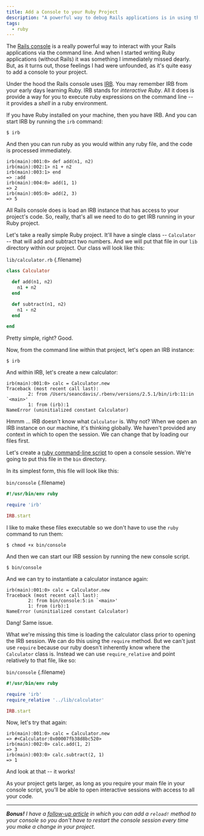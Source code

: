 ```yaml
---
title: Add a Console to your Ruby Project
description: "A powerful way to debug Rails applications is in using the Rails console. But even when you're not using Rails for your Ruby project, you can still have a console."
tags:
  - ruby
---
```


The [Rails console](https://guides.rubyonrails.org/command_line.html#rails-console) is a really powerful way to interact with your Rails applications via the command line. And when I started writing Ruby applications (without Rails) it was something I immediately missed dearly. But, as it turns out, those feelings I had were unfounded, as it's quite easy to add a console to your project.

Under the hood the Rails console uses [IRB](http://ruby-doc.org/stdlib-2.5.1/libdoc/irb/rdoc/IRB). You may remember IRB from your early days learning Ruby. IRB stands for _interactive Ruby_. All it does is provide a way for you to execute ruby expressions on the command line -- it provides a _shell_ in a ruby environment.

If you have Ruby installed on your machine, then you have IRB. And you can start IRB by running the `irb` command:

    $ irb

And then you can run ruby as you would within any ruby file, and the code is processed immediately.

    irb(main):001:0> def add(n1, n2)
    irb(main):002:1> n1 + n2
    irb(main):003:1> end
    => :add
    irb(main):004:0> add(1, 1)
    => 2
    irb(main):005:0> add(2, 3)
    => 5

All Rails console does is load an IRB instance that has access to your project's code. So, really, that's all we need to do to get IRB running in your Ruby project.

Let's take a really simple Ruby project. It'll have a single class -- `Calculator` -- that will add and subtract two numbers. And we will put that file in our `lib` directory within our project. Our class will look like this:

`lib/calculator.rb` {.filename}

```rb
class Calculator

  def add(n1, n2)
    n1 + n2
  end

  def subtract(n1, n2)
    n1 - n2
  end

end
```

Pretty simple, right? Good.

Now, from the command line within that project, let's open an IRB instance:

    $ irb

And within IRB, let's create a new calculator:

    irb(main):001:0> calc = Calculator.new
    Traceback (most recent call last):
            2: from /Users/seancdavis/.rbenv/versions/2.5.1/bin/irb:11:in `<main>'
            1: from (irb):1
    NameError (uninitialized constant Calculator)

Hmmm ... IRB doesn't know what `Calculator` is. Why not? When we open an IRB instance on our machine, it's thinking globally. We haven't provided any context in which to open the session. We can change that by loading our files first.

Let's create a [ruby command-line script](/blog/command-line-scripts-using-ruby/) to open a console session. We're going to put this file in the `bin` directory.

In its simplest form, this file will look like this:

`bin/console` {.filename}

```rb
#!/usr/bin/env ruby

require 'irb'

IRB.start
```

I like to make these files executable so we don't have to use the `ruby` command to run them:

    $ chmod +x bin/console

And then we can start our IRB session by running the new console script.

    $ bin/console

And we can try to instantiate a calculator instance again:

    irb(main):001:0> calc = Calculator.new
    Traceback (most recent call last):
            2: from bin/console:5:in `<main>'
            1: from (irb):1
    NameError (uninitialized constant Calculator)

Dang! Same issue.

What we're missing this time is loading the calculator class prior to opening the IRB session. We can do this using the `require` method. But we can't just use `require` because our ruby doesn't inherently know where the `Calculator` class is. Instead we can use `require_relative` and point relatively to that file, like so:

`bin/console` {.filename}

```rb
#!/usr/bin/env ruby

require 'irb'
require_relative '../lib/calculator'

IRB.start
```

Now, let's try that again:

    irb(main):001:0> calc = Calculator.new
    => #<Calculator:0x00007fb38d8bc520>
    irb(main):002:0> calc.add(1, 2)
    => 3
    irb(main):003:0> calc.subtract(2, 1)
    => 1

And look at that -- it works!

As your project gets larger, as long as you require your main file in your console script, you'll be able to open interactive sessions with access to all your code.

---

_**Bonus!** I have a [follow-up article](/blog/add-reload-method-to-ruby-console/) in which you can add a `reload!` method to your console so you don't have to restart the console session every time you make a change in your project._
